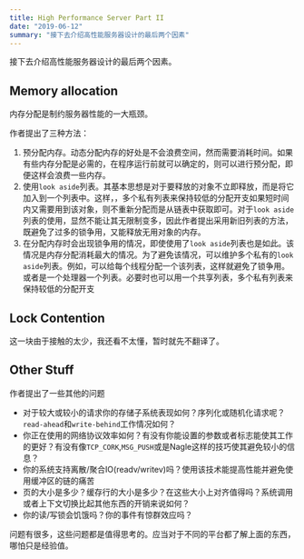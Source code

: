 ```yaml
---
title: High Performance Server Part II
date: "2019-06-12"
summary: "接下去介绍高性能服务器设计的最后两个因素" 
---
```

接下去介绍高性能服务器设计的最后两个因素。  

## Memory allocation  
内存分配是制约服务器性能的一大瓶颈。  

作者提出了三种方法：  
1. 预分配内存。动态分配内存的好处是不会浪费空间，然而需要消耗时间。如果有些内存分配是必需的，在程序运行前就可以确定的，则可以进行预分配，即便这样会浪费一些内存。  
2. 使用`look aside`列表。其基本思想是对于要释放的对象不立即释放，而是将它加入到一个列表中。这样，，多个私有列表来保持较低的分配开支如果短时间内又需要用到该对象，则不重新分配而是从链表中获取即可。对于`look aside`列表的使用，显然不能让其无限制变多，因此作者提出采用新旧列表的方法，既避免了过多的锁争用，又能释放无用对象的内存。  
3. 在分配内存时会出现锁争用的情况，即使使用了`look aside`列表也是如此。该情况是内存分配消耗最大的情况。为了避免该情况，可以维护多个私有的`look aside`列表。例如，可以给每个线程分配一个该列表，这样就避免了锁争用。或者是一个处理器一个列表。必要时也可以用一个共享列表，多个私有列表来保持较低的分配开支  

## Lock Contention
这一块由于接触的太少，我还看不太懂，暂时就先不翻译了。  

## Other Stuff
作者提出了一些其他的问题  
* 对于较大或较小的请求你的存储子系统表现如何？序列化或随机化请求呢？`read-ahead`和`write-behind`工作情况如何？  
* 你正在使用的网络协议效率如何？有没有你能设置的参数或者标志能使其工作的更好？有没有像`TCP_CORK`,`MSG_PUSH`或是Nagle这样的技巧使其避免较小的信息？  
* 你的系统支持离散/聚合IO(readv/writev)吗？使用该技术能提高性能并避免使用缓冲区的链的痛苦  
* 页的大小是多少？缓存行的大小是多少？在这些大小上对齐值得吗？系统调用或者上下文切换比起其他东西的开销来说如何？  
* 你的读/写锁会饥饿吗？你的事件有惊群效应吗？  

问题有很多，这些问题都是值得思考的。应当对于不同的平台都了解上面的东西，哪怕只是经验值。
